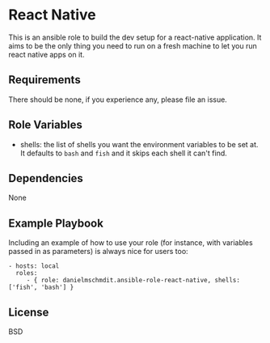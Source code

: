 React Native
=========

This is an ansible role to build the dev setup for a react-native application.
It aims to be the only thing you need to run on a fresh machine to let you run react native apps on it.

Requirements
------------

There should be none, if you experience any, please file an issue.

Role Variables
--------------

- shells: the list of shells you want the environment variables to be set at. It defaults to `bash` and `fish` and it skips each shell it can't find.

Dependencies
------------

None

Example Playbook
----------------

Including an example of how to use your role (for instance, with variables passed in as parameters) is always nice for users too:

    - hosts: local
      roles:
         - { role: danielmschmdit.ansible-role-react-native, shells: ['fish', 'bash'] }

License
-------

BSD

